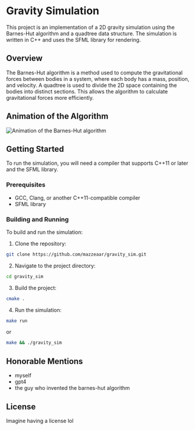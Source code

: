 # Gravity Simulation

This project is an implementation of a 2D gravity simulation using the Barnes-Hut algorithm and a quadtree data structure. The simulation is written in C++ and uses the SFML library for rendering.

## Overview

The Barnes-Hut algorithm is a method used to compute the gravitational forces between bodies in a system, where each body has a mass, position, and velocity. A quadtree is used to divide the 2D space containing the bodies into distinct sections. This allows the algorithm to calculate gravitational forces more efficiently.

## Animation of the Algorithm

![Animation of the Barnes-Hut algorithm](./images/animation.gif)

## Getting Started

To run the simulation, you will need a compiler that supports C++11 or later and the SFML library.

### Prerequisites

- GCC, Clang, or another C++11-compatible compiler
- SFML library

### Building and Running

To build and run the simulation:

1. Clone the repository:

```bash
git clone https://github.com/mazzeaar/gravity_sim.git
```

2. Navigate to the project directory:

```bash
cd gravity_sim
```

3. Build the project:

```bash
cmake .
```

4. Run the simulation:

```bash
make run
```
or
```bash
make && ./gravity_sim
```

## Honorable Mentions

- myself
- gpt4
- the guy who invented the barnes-hut algorithm

## License

Imagine having a license lol

